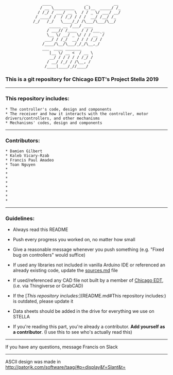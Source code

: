 				    ____               _           __ 						       
				   / __ \_________    (_)__  _____/ /_						       
				  / /_/ / ___/ __ \  / / _ \/ ___/ __/						       
				 / ____/ /  / /_/ / / /  __/ /__/ /_  				        
				/_/   /_/   \____/_/ /\___/\___/\__/  
				       _____ __ /___/ ____            
				      / ___// /____  / / /___ _       
				      \__ \/ __/ _ \/ / / __ `/       
				     ___/ / /_/  __/ / / /_/ /        
				    /____/\__/\___/_/_/\__,_/         
					___  ____ _______             
				       |__ \/ __ <  / __ \            
				       __/ / / / / / /_/ /            
				      / __/ /_/ / /\__, /             
				     /____|____/_//____/              


### This is a git repository for Chicago EDT's Project Stella 2019
_______________________________________________________________________________________________________________________________
### This repository includes:
	* The controller's code, design and components
	* The receiver and how it interacts with the controller, motor drivers/controllers, and other mechanisms
	* Mechanisms' codes, design and components
_______________________________________________________________________________________________________________________________
### Contributors:
	* Damien Gilbert
	* Kaleb Vicary-Rzab
	* Francis Paul Amadeo
	* Toan Nguyen
	* 
	* 
	* 
	* 
	* 
	* 
	* 
	* 
_______________________________________________________________________________________________________________________________
### Guidelines:

* Always read this README

* Push every progress you worked on, no matter how small

* Give a reasonable message whenever you push something (e.g. "Fixed bug on controllers" would suffice)

* If used any libraries not included in vanilla Arduino IDE or referenced an already existing code, update the [sources.md](sources.md) file

* If used/referenced any CAD file not built by a member of [Chicago EDT](https://chicagoedt.org), (i.e. via Thingiverse or GrabCAD) 
 
* If the [*This repository includes:*](README.md#This repository includes:) is outdated, please update it

* Data sheets should be added in the drive for everything we use on STELLA

* If you're reading this part, you're already a contributor. **Add yourself as a contributor**. (I use this to see who's actually read this)
_______________________________________________________________________________________________________________________________
If you have any questions, message Francis on Slack
_______________________________________________________________________________________________________________________________
ASCII design was made in http://patorjk.com/software/taag/#p=display&f=Slant&t=

